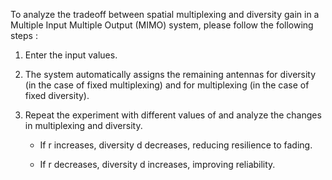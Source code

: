 To analyze the tradeoff between spatial multiplexing and diversity gain in a Multiple Input Multiple Output (MIMO) system, please follow the following steps :
  1) Enter the input values.
  2) The system automatically assigns the remaining antennas for diversity (in the case of fixed multiplexing) and for multiplexing (in the case of fixed diversity).
  3) Repeat the experiment with different values of and analyze the changes in multiplexing and diversity.
     
      - If r increases, diversity d decreases, reducing resilience to fading.

      - If r decreases, diversity d increases, improving reliability.
